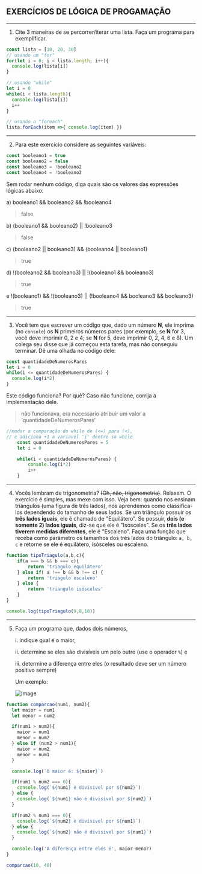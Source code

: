 ## EXERCÍCIOS DE LÓGICA DE PROGAMAÇÃO
---
1. Cite 3 maneiras de se percorrer/iterar uma lista. Faça um programa para exemplificar.
```js
const lista = [10, 20, 30]
// usando um "for"
for(let i = 0; i < lista.length; i++){
  console.log(lista[i])
}

// usando "while"
let i = 0
while(i < lista.length){
  console.log(lista[i])
  i++
}

// usando o "foreach"
lista.forEach(item =>{ console.log(item) })
```
---
2. Para este exercício considere as seguintes variáveis:
```js
const booleano1 = true
const booleano2 = false
const booleano3 = !booleano2
const booleano4 = !booleano3 
```
Sem rodar nenhum código, diga quais são os valores das expressões lógicas abaixo:
    
a) booleano1 && booleano2 && !booleano4
> false

b) (booleano1 && booleano2) || !booleano3
> false

c)  (booleano2 || booleano3) && (booleano4 || booleano1)
> true

d) !(booleano2 && booleano3) || !(booleano1 && booleano3)
> true

e !(booleano1) && !(booleano3) || (!booleano4 && booleano3 && booleano3)
> true
---
3. Você tem que escrever um código que, dado um número **N**, ele imprima (no `console`) os **N** primeiros números pares (por exemplo, se **N** for 3, você deve imprimir 0, 2 e 4; se **N** for 5, deve imprimir 0, 2, 4, 6 e 8).  Um colega seu disse que já começou esta tarefa, mas não conseguiu terminar. Dê uma olhada no código dele:
    
```js
const quantidadeDeNumerosPares
let i = 0
while(i <= quantidadeDeNumerosPares) {
  console.log(i*2)
}
``` 
Este código funciona? Por quê? Caso não funcione, corrija a implementação dele.
> não funcionava, era necessario atribuir um valor a 'quantidadeDeNumerosPares'
```js
//mudar a comparação do while de (<=) para (<),
// e adiciona +1 a variavel 'i' dentro so while
    const quantidadeDeNumerosPares = 5
    let i = 0

    while(i < quantidadeDeNumerosPares) {
        console.log(i*2)
        i++
    }

```
---
4. Vocês lembram de trigonometria? ~~(Oh, não, trigonometria)~~. Relaxem. O exercício é simples, mas mexe com isso. Veja bem: quando nos ensinam triângulos (uma figura de três lados), nós aprendemos como classifica-los dependendo do tamanho de seus lados. Se um triângulo possuir os **três lados iguais**, ele é chamado de "Equilátero". Se possuir, **dois (e somente 2) lados iguais**, diz-se que ele é "Isósceles". Se os **três lados tiverem medidas diferentes**, ele é "Escaleno". Faça uma função que receba como parâmetro os tamanhos dos três lados do triângulo: `a, b, c`  e retorne se ele é equilátero, isósceles ou escaleno.
```js
function tipoTriagulo(a,b,c){
    if(a === b && b === c){
        return 'triagulo equilátero'
    } else if( a !== b && b !== c) {
        return 'triagulo escaleno'
    } else {
        return 'triangulo isósceles'
    }
}

console.log(tipoTriagulo(9,8,10))
```
---
5. Faça um programa que, dados dois números,
    
    i. indique qual é o maior,
    
    ii. determine se eles são divisíveis um pelo outro (use o operador `%`) e
    
    iii. determine a diferença entre eles (o resultado deve ser um número positivo sempre)
    
    Um exemplo:
    
    ![image](https://user-images.githubusercontent.com/77674803/150621559-40b28d9f-f0c0-469f-91ae-e9c76dd1919f.png)

```js
function comparcao(num1, num2){
  let maior = num1
  let menor = num2

  if(num1 > num2){
    maior = num1
    menor = num2
  } else if (num2 > num1){
    maior = num2
    menor = num1
  } 

  console.log(`O maior é: ${maior}`)

  if(num1 % num2 === 0){
    console.log(`${num1} é divisivel por ${num2}`)
  } else {
    console.log(`${num1} não é divisivel por ${num2}`)
  }

  if(num2 % num1 === 0){
    console.log(`${num2} é divisivel por ${num1}`)
  } else {
    console.log(`${num2} não é divisivel por ${num1}`)
  }

  console.log('A diferença entre eles é', maior-menor)
}

comparcao(10, 40)
```